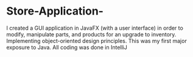 # Store-Application-
I created a GUI application in JavaFX (with a user interface) in order to modify, manipulate parts, and products for an upgrade to inventory. Implementing object-oriented design principles. This was my first major exposure to Java. All coding was done in IntelliJ 
